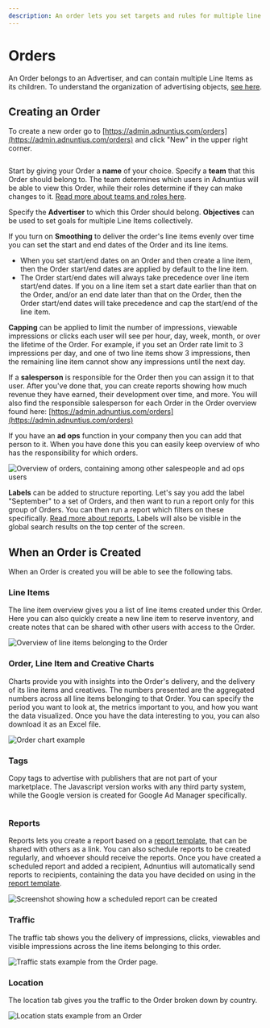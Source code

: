 ```yaml
---
description: An order lets you set targets and rules for multiple line items.
---
```


# Orders

An Order belongs to an Advertiser, and can contain multiple Line Items as its children. To understand the organization of advertising objects, [see here](./).&#x20;

## Creating an Order

To create a new order go to [https://admin.adnuntius.com/orders](https://admin.adnuntius.com/orders) and click "New" in the upper right corner.

<figure><img src="../../../.gitbook/assets/image (1) (1) (1).png" alt=""><figcaption></figcaption></figure>

Start by giving your Order a **name** of your choice. Specify a **team** that this Order should belong to. The team determines which users in Adnuntius will be able to view this Order, while their roles determine if they can make changes to it. [Read more about teams and roles here](https://docs.adnuntius.com/adnuntius-advertising/admin-ui/users).

Specify the **Advertiser** to which this Order should belong. **Objectives** can be used to set goals for multiple Line Items collectively.

If you turn on **Smoothing** to deliver the order's line items evenly over time you can set the start and end dates of the Order and its line items.&#x20;

* When you set start/end dates on an Order and then create a line item, then the Order start/end dates are applied by default to the line item.&#x20;
* The Order start/end dates will always take precedence over line item start/end dates. If you on a line item set a start date earlier than that on the Order, and/or an end date later than that on the Order, then the Order start/end dates will take precedence and cap the start/end of the line item.

**Capping** can be applied to limit the number of impressions, viewable impressions or clicks each user will see per hour, day, week, month, or over the lifetime of the Order. For example, if you set an Order rate limit to 3 impressions per day, and one of two line items show 3 impressions, then the remaining line item cannot show any impressions until the next day.

If a **salesperson** is responsible for the Order then you can assign it to that user. After you've done that, you can create reports showing how much revenue they have earned, their development over time, and more. You will also find the responsible salesperson for each Order in the Order overview found here: [https://admin.adnuntius.com/orders](https://admin.adnuntius.com/orders)

If you have an **ad ops** function in your company then you can add that person to it. When you have done this you can easily keep overview of who has the responsibility for which orders.

![Overview of orders, containing among other salespeople and ad ops users](../../../.gitbook/assets/201811-advertising-order-overview.png)

**Labels** can be added to structure reporting. Let's say you add the label "September" to a set of Orders, and then want to run a report only for this group of Orders. You can then run a report which filters on these specifically. [Read more about reports.](../queries/advertising-queries.md) Labels will also be visible in the global search results on the top center of the screen.

## When an Order is Created

When an Order is created you will be able to see the following tabs.

### Line Items

The line item overview gives you a list of line items created under this Order. Here you can also quickly create a new line item to reserve inventory, and create notes that can be shared with other users with access to the Order.

![Overview of line items belonging to the Order](<../../../.gitbook/assets/202207 Line Item Overview from Order.png>)

### **Order, Line Item and Creative Charts**

Charts provide you with insights into the Order's delivery, and the delivery of its line items and creatives. The numbers presented are the aggregated numbers across all line items belonging to that Order. You can specify the period you want to look at, the metrics important to you, and how you want the data visualized. Once you have the data interesting to you, you can also download it as an Excel file.

![Order chart example](<../../../.gitbook/assets/202207 Order Chart from Order Page.png>)

### Tags

Copy tags to advertise with publishers that are not part of your marketplace. The Javascript version works with any third party system, while the Google version is created for Google Ad Manager specifically.&#x20;

<figure><img src="../../../.gitbook/assets/image (1) (1) (1) (1).png" alt=""><figcaption></figcaption></figure>

### Reports

Reports lets you create a report based on a [report template](../reports/reports-templates-and-schedules.md), that can be shared with others as a link. You can also schedule reports to be created regularly, and whoever should receive the reports. Once you have created a scheduled report and added a recipient, Adnuntius will automatically send reports to recipients, containing the data you have decided on using in the [report template](../reports/reports-templates-and-schedules.md).

![Screenshot showing how a scheduled report can be created](<../../../.gitbook/assets/202207 Scheduled Reports from Order Page.png>)

### Traffic

The traffic tab shows you the delivery of impressions, clicks, viewables and visible impressions across the line items belonging to this order.

![Traffic stats example from the Order page.](<../../../.gitbook/assets/202207 Traffic Stats from Order Page.png>)

### Location

The location tab gives you the traffic to the Order broken down by country.&#x20;

![Location stats example from an Order](<../../../.gitbook/assets/202207 Location Stats from Order Page.png>)
